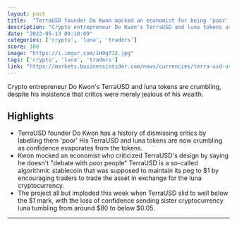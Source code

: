 ```yaml
---
layout: post
title:  "TerraUSD founder Do Kwon mocked an economist for being 'poor' after she criticized his cryptocurrency — which is now collapsing"
description: "Crypto entrepreneur Do Kwon's TerraUSD and luna tokens are crumbling, despite his insistence that critics were merely jealous of his wealth."
date: "2022-05-13 09:10:09"
categories: ['crypto', 'luna', 'traders']
score: 180
image: "https://i.imgur.com/iH9g7J2.jpg"
tags: ['crypto', 'luna', 'traders']
link: "https://markets.businessinsider.com/news/currencies/terra-usd-ust-luna-do-kwon-poor-critics-crypto-crash-2022-5"
---
```


Crypto entrepreneur Do Kwon's TerraUSD and luna tokens are crumbling, despite his insistence that critics were merely jealous of his wealth.

## Highlights

- TerraUSD founder Do Kwon has a history of dismissing critics by labelling them 'poor' His TerraUSD and luna tokens are now crumbling as confidence evaporates from the tokens.
- Kwon mocked an economist who criticized TerraUSD's design by saying he doesn't "debate with poor people" TerraUSD is a so-called algorithmic stablecoin that was supposed to maintain its peg to $1 by encouraging traders to trade the asset in exchange for the luna cryptocurrency.
- The project all but imploded this week when TerraUSD slid to well below the $1 mark, with the loss of confidence sending sister cryptocurrency luna tumbling from around $80 to below $0.05.

---
